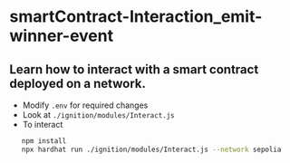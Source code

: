 # smartContract-Interaction_emit-winner-event
## Learn how to interact with a smart contract deployed on a network.
 - Modify `.env` for required changes
 - Look at `./ignition/modules/Interact.js`
 - To interact
 ```bash
    npm install
    npx hardhat run ./ignition/modules/Interact.js --network sepolia
